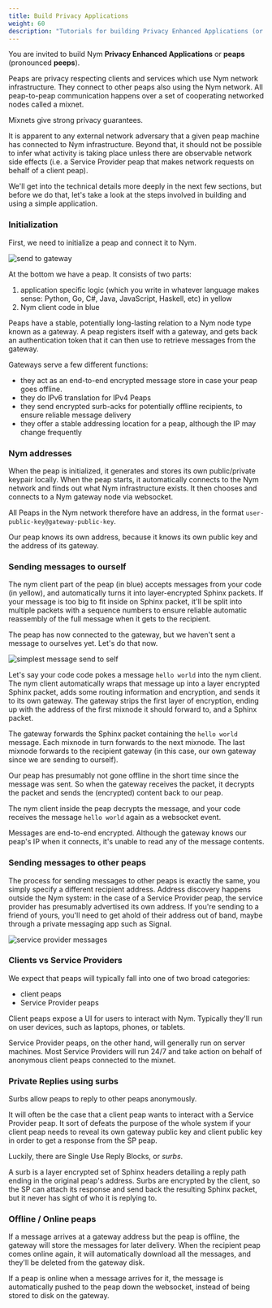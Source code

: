 ```yaml
---
title: Build Privacy Applications
weight: 60
description: "Tutorials for building Privacy Enhanced Applications (or integrating existing apps with Nym)"
---
```


You are invited to build Nym **Privacy Enhanced Applications** or **peaps** (pronounced **peeps**).

Peaps are privacy respecting clients and services which use Nym network infrastructure. They connect to other peaps also using the Nym network. All peap-to-peap communication happens over a set of cooperating networked nodes called a mixnet. 

Mixnets give strong privacy guarantees. 

It is apparent to any external network adversary that a given peap machine has connected to Nym infrastructure. Beyond that, it should not be possible to infer what activity is taking place unless there are observable network side effects (i.e. a Service Provider peap that makes network requests on behalf of a client peap).

We'll get into the technical details more deeply in the next few sections, but before we do that, let's take a look at the steps involved in building and using a simple application. 

### Initialization

First, we need to initialize a peap and connect it to Nym.

![send to gateway](/docs/images/application-flow/send-to-gateway.png)

At the bottom we have a peap. It consists of two parts: 

1. application specific logic (which you write in whatever language makes sense: Python, Go, C#, Java, JavaScript, Haskell, etc) in yellow
2. Nym client code in blue

Peaps have a stable, potentially long-lasting relation to a Nym node type known as a gateway. A peap registers itself with a gateway, and gets back an authentication token that it can then use to retrieve messages from the gateway.

Gateways serve a few different functions:

* they act as an end-to-end encrypted message store in case your peap goes offline.
* they do IPv6 translation for IPv4 Peaps
* they send encrypted surb-acks for potentially offline recipients, to ensure reliable message delivery
* they offer a stable addressing location for a peap, although the IP may change frequently

### Nym addresses

When the peap is initialized, it generates and stores its own public/private keypair locally. When the peap starts, it automatically connects to the Nym network and finds out what Nym infrastructure exists. It then chooses and connects to a Nym gateway node via websocket.

All Peaps in the Nym network therefore have an address, in the format `user-public-key@gateway-public-key`. 

Our peap knows its own address, because it knows its own public key and the address of its gateway. 

### Sending messages to ourself

The nym client part of the peap (in blue) accepts messages from your code (in yellow), and automatically turns it into layer-encrypted Sphinx packets. If your message is too big to fit inside on Sphinx packet, it'll be split into multiple packets with a sequence numbers to ensure reliable automatic reassembly of the full message when it gets to the recipient.

The peap has now connected to the gateway, but we haven't sent a message to ourselves yet. Let's do that now. 

![simplest message send to self](/docs/images/application-flow/simplest-request.png)

Let's say your code code pokes a message `hello world` into the nym client. The nym client automatically wraps that message up into a layer encrypted Sphinx packet, adds some routing information and encryption, and sends it to its own gateway. The gateway strips the first layer of encryption, ending up with the address of the first mixnode it should forward to, and a Sphinx packet. 

The gateway forwards the Sphinx packet containing the `hello world` message. Each mixnode in turn forwards to the next mixnode. The last mixnode forwards to the recipient gateway (in this case, our own gateway since we are sending to ourself). 

Our peap has presumably not gone offline in the short time since the message was sent. So when the gateway receives the packet, it decrypts the packet and sends the (encrypted) content back to our peap. 

The nym client inside the peap decrypts the message, and your code receives the message `hello world` again as a websocket event. 

Messages are end-to-end encrypted. Although the gateway knows our peap's IP when it connects, it's unable to read any of the message contents.

### Sending messages to other peaps

The process for sending messages to other peaps is exactly the same, you simply specify a different recipient address. Address discovery happens outside the Nym system: in the case of a Service Provider peap, the service provider has presumably advertised its own address. If you're sending to a friend of yours, you'll need to get ahold of their address out of band, maybe through a private messaging app such as Signal.

![service provider messages](/docs/images/application-flow/sp-request.png)


### Clients vs Service Providers

We expect that peaps will typically fall into one of two broad categories:

* client peaps
* Service Provider peaps

Client peaps expose a UI for users to interact with Nym. Typically they'll run on user devices, such as laptops, phones, or tablets.

Service Provider peaps, on the other hand, will generally run on server machines. Most Service Providers will run 24/7 and take action on behalf of anonymous client peaps connected to the mixnet.

### Private Replies using surbs

Surbs allow peaps to reply to other peaps anonymously.

It will often be the case that a client peap wants to interact with a Service Provider peap. It sort of defeats the purpose of the whole system if your client peap needs to reveal its own gateway public key and client public key in order to get a response from the SP peap. 

Luckily, there are Single Use Reply Blocks, or *surbs*.

A surb is a layer encrypted set of Sphinx headers detailing a reply path ending in the original peap's address. Surbs are encrypted by the client, so the SP can attach its response and send back the resulting Sphinx packet, but it never has sight of who it is replying to. 

### Offline / Online peaps

If a message arrives at a gateway address but the peap is offline, the gateway will store the messages for later delivery. When the recipient peap comes online again, it will automatically download all the messages, and they'll be deleted from the gateway disk.

If a peap is online when a message arrives for it, the message is automatically pushed to the peap down the websocket, instead of being stored to disk on the gateway. 